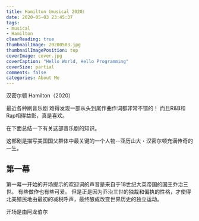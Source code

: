 ```yaml
---
title: Hamilton（musical 2020）
date: 2020-05-03 23:45:37
tags:
- musical
- Hamilton
clearReading: true
thumbnailImage: 20200503.jpg
thumbnailImagePosition: top
coverImage: cover.jpg
coverCaption: "Hello World, Hello Programming"
coverSize: partial
comments: false
categories: About Me
---
```

 汉密尔顿 Hamilton（2020）
<!--more-->
最近各种刷音乐剧
难得发现一部从头到尾作曲作词都非常不错的！
而且R&B和Rap相得益彰，真是喜欢。

在下面总结一下有关这部音乐剧的知识。

这部剧是描写美国国父群体中最关键的一个人物--亚历山大・汉密尔顿充满传奇的一生。
## 第一幕
第一幕一开始的开场提示的欢迎词的声音是来自于18世纪大英帝国的国王乔治三世。
有些做作也有些可爱。
但是正是因为乔治三世的独裁和偏执的性格，才使得北美殖民地由最初的减税呼声，最终酿成改变世界历史的独立运动。

开场是由阿龙伯尔
